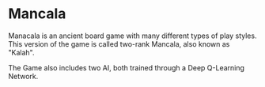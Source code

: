 # Mancala
Manacala is an ancient board game with many different types of play styles. This version of the game is called two-rank Mancala, also known as "Kalah".

The Game also includes two AI, both trained through a Deep Q-Learning Network.
